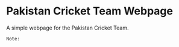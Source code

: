 Pakistan Cricket Team Webpage
==========================

A simple webpage for the Pakistan Cricket Team.
```
Note: